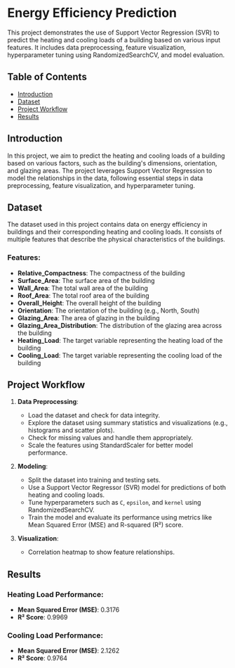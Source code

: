 # Energy Efficiency Prediction

This project demonstrates the use of Support Vector Regression (SVR) to predict the heating and cooling loads of a building based on various input features. It includes data preprocessing, feature visualization, hyperparameter tuning using RandomizedSearchCV, and model evaluation.

## Table of Contents

- [Introduction](#introduction)
- [Dataset](#dataset)
- [Project Workflow](#project-workflow)
- [Results](#results)

## Introduction

In this project, we aim to predict the heating and cooling loads of a building based on various factors, such as the building's dimensions, orientation, and glazing areas. The project leverages Support Vector Regression to model the relationships in the data, following essential steps in data preprocessing, feature visualization, and hyperparameter tuning.

## Dataset

The dataset used in this project contains data on energy efficiency in buildings and their corresponding heating and cooling loads. It consists of multiple features that describe the physical characteristics of the buildings.

### Features:

- **Relative_Compactness**: The compactness of the building
- **Surface_Area**: The surface area of the building
- **Wall_Area**: The total wall area of the building
- **Roof_Area**: The total roof area of the building
- **Overall_Height**: The overall height of the building
- **Orientation**: The orientation of the building (e.g., North, South)
- **Glazing_Area**: The area of glazing in the building
- **Glazing_Area_Distribution**: The distribution of the glazing area across the building
- **Heating_Load**: The target variable representing the heating load of the building
- **Cooling_Load**: The target variable representing the cooling load of the building

## Project Workflow

1. **Data Preprocessing**:
   - Load the dataset and check for data integrity.
   - Explore the dataset using summary statistics and visualizations (e.g., histograms and scatter plots).
   - Check for missing values and handle them appropriately.
   - Scale the features using StandardScaler for better model performance.

2. **Modeling**:
   - Split the dataset into training and testing sets.
   - Use a Support Vector Regressor (SVR) model for predictions of both heating and cooling loads.
   - Tune hyperparameters such as `C`, `epsilon`, and `kernel` using RandomizedSearchCV.
   - Train the model and evaluate its performance using metrics like Mean Squared Error (MSE) and R-squared (R²) score.

3. **Visualization**:
   - Correlation heatmap to show feature relationships.

## Results

### Heating Load Performance:
- **Mean Squared Error (MSE)**: 0.3176
- **R² Score**: 0.9969

### Cooling Load Performance:
- **Mean Squared Error (MSE)**: 2.1262
- **R² Score**: 0.9764
